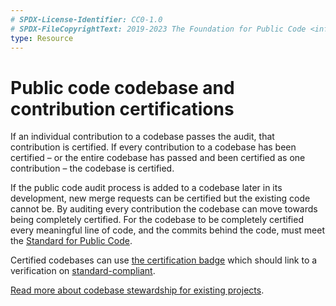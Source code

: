 ```yaml
---
# SPDX-License-Identifier: CC0-1.0
# SPDX-FileCopyrightText: 2019-2023 The Foundation for Public Code <info@publiccode.net>
type: Resource
---
```


# Public code codebase and contribution certifications

If an individual contribution to a codebase passes the audit, that contribution is certified.
If every contribution to a codebase has been certified – or the entire codebase has passed and been certified as one contribution – the codebase is certified.

If the public code audit process is added to a codebase later in its development, new merge requests can be certified but the existing code cannot be.
By auditing every contribution the codebase can move towards being completely certified.
For the codebase to be completely certified every meaningful line of code, and the commits behind the code, must meet the [Standard for Public Code](https://standard.publiccode.net/).

Certified codebases can use [the certification badge](https://github.com/publiccodenet/standard-compliant#svg) which should link to a verification on [standard-compliant](http://standard-compliant.publiccode.net/).

[Read more about codebase stewardship for existing projects](../codebase-stewardship/for-existing-projects.md).
